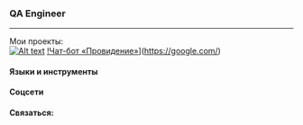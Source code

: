 ### QA Engineer
***

Мои проекты:
<br>
[![Alt text](//placehold.it/150x100)](http://example.com/)
[!Чат-бот «Провидение»](https://raw.githubusercontent.com/KochanovAndrey/kochanovandrey/main/chatbotprovidenie.png)](https://google.com/)
<br>

#### Языки и инструменты

#### Соцсети

#### Связаться:

<!--
**KochanovAndrey/kochanovandrey** is a ✨ _special_ ✨ repository because its `README.md` (this file) appears on your GitHub profile.

Here are some ideas to get you started:

- 🔭 I’m currently working on ...
- 🌱 I’m currently learning ...
- 👯 I’m looking to collaborate on ...
- 🤔 I’m looking for help with ...
- 💬 Ask me about ...
- 📫 How to reach me: ...
- 😄 Pronouns: ...
- ⚡ Fun fact: ...
-->
